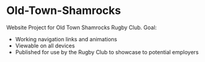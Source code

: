 # Old-Town-Shamrocks
Website Project for Old Town Shamrocks Rugby Club.
Goal:
- Working navigation links and animations
- Viewable on all devices
- Published for use by the Rugby Club to showcase to potential employers
